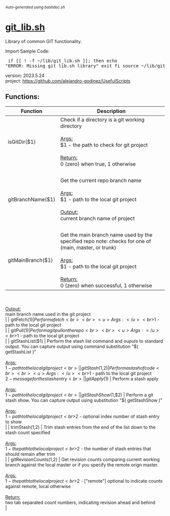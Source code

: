 <small><i>Auto-generated using bashdoc.sh</i></small>
# [git_lib.sh](../git_lib.sh)

 Library of common GIT functionality.
 
 Import Sample Code:
     <pre>
     if [[ ! -f ~/lib/git_lib.sh ]]; then
       echo "ERROR: Missing git_lib.sh library"
       exit
     fi
     source ~/lib/git_lib.sh
     </pre>  
 
 version: 2023.5.24  
 project:  https://github.com/alejandro-godinez/UsefulScripts  


## Functions:
| Function | Description |
|----------|-------------|
| isGitDir($1) | Check if a directory is a git working directory    <br><br><u>Args:</u><br>$1 - the path to check for git project  <br><br><u>Return:</u><br>0 (zero) when true, 1 otherwise<br> |
| gitBranchName($1) | Get the current repo branch name    <br><br><u>Args:</u><br>$1 - path to the local git project  <br><br><u>Output:</u><br>current branch name of project<br> |
| gitMainBranch($1) | Get the main branch name used by the specified repo  note: checks for one of (main, master, or trunk)    <br><br><u>Args:</u><br>$1 - path to the local git project  <br><br><u>Return:</u><br>0 (zero) when successful, 1 otherwise<br><br><u>Output:</u><br>main branch name used in the git project<br> |
| gitFetch($1) | Perform a fetch    <br><br><u>Args:</u><br>$1 - path to the local git project  <br> |
| gitPull($1) | Perform a git pull on the repo    <br><br><u>Args:</u><br>$1 - path to the local git project  <br> |
| gitStashList($1) | Perform the stash list command and ouputs to standard output.  You can capture output using command substitution "$( getStashList )"    <br><br><u>Args:</u><br>$1 - path to the local git project  <br> |
| gitStash($1,$2) | Perform a stash of code    <br><br><u>Args:</u><br>$1 - path to the local git project  <br>$2 - message for the stash entry  <br> |
| gitApply($1) | Perform a stash apply    <br><br><u>Args:</u><br>$1 - path to the local git project  <br> |
| gitStashShow($1,$2) | Perform a git stash show.  You can capture output using substitution "$( getStashShow )"    <br><br><u>Args:</u><br>$1 - path to the local git project  <br>$2 - optional index number of stash entry to show  <br> |
| trimStash($1,$2) | Trim stash entries from the end of the list down to the stash count specified    <br><br><u>Args:</u><br>$1 - the path to the local project  <br>$2 - the number of stash entries that should remain after trim  <br> |
| gitRevisionCounts($1,$2) | Get revision counts comparing current working branch against the local master  or if you specify the remote orign master.    <br><br><u>Args:</u><br>$1 - the path to the local project  <br>$2 - ["remote"] optional to indicate counts against remote, local otherwise  <br><br><u>Return:</u><br>two tab separated count numbers, indicating revision ahead and behind<br> |
